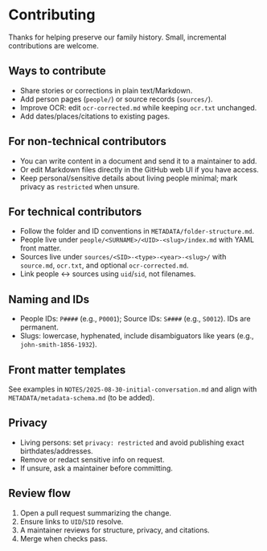 # Contributing

Thanks for helping preserve our family history. Small, incremental contributions are welcome.

## Ways to contribute
- Share stories or corrections in plain text/Markdown.
- Add person pages (`people/`) or source records (`sources/`).
- Improve OCR: edit `ocr-corrected.md` while keeping `ocr.txt` unchanged.
- Add dates/places/citations to existing pages.

## For non-technical contributors
- You can write content in a document and send it to a maintainer to add.
- Or edit Markdown files directly in the GitHub web UI if you have access.
- Keep personal/sensitive details about living people minimal; mark privacy as `restricted` when unsure.

## For technical contributors
- Follow the folder and ID conventions in `METADATA/folder-structure.md`.
- People live under `people/<SURNAME>/<UID>-<slug>/index.md` with YAML front matter.
- Sources live under `sources/<SID>-<type>-<year>-<slug>/` with `source.md`, `ocr.txt`, and optional `ocr-corrected.md`.
- Link people ↔ sources using `uid`/`sid`, not filenames.

## Naming and IDs
- People IDs: `P####` (e.g., `P0001`); Source IDs: `S####` (e.g., `S0012`). IDs are permanent.
- Slugs: lowercase, hyphenated, include disambiguators like years (e.g., `john-smith-1856-1932`).

## Front matter templates
See examples in `NOTES/2025-08-30-initial-conversation.md` and align with `METADATA/metadata-schema.md` (to be added).

## Privacy
- Living persons: set `privacy: restricted` and avoid publishing exact birthdates/addresses.
- Remove or redact sensitive info on request.
- If unsure, ask a maintainer before committing.

## Review flow
1. Open a pull request summarizing the change.
2. Ensure links to `UID`/`SID` resolve.
3. A maintainer reviews for structure, privacy, and citations.
4. Merge when checks pass.

